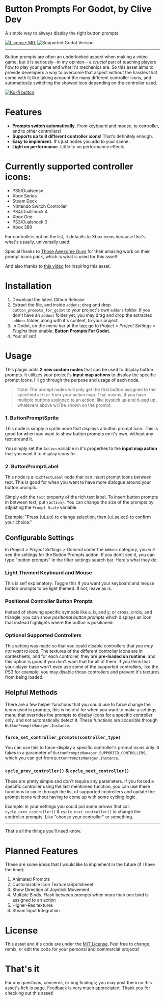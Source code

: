 # Button Prompts For Godot, by Clive Dev
A simple way to always display the right button prompts


[![License: MIT](https://img.shields.io/badge/License-MIT-yellow.svg)](LICENSE.md)
![Supported Godot Version](https://img.shields.io/badge/Godot-4.x-blue)

---

Button prompts are often an underlooked aspect when making a video game, but it is seriously--in my opinion-- a *crucial* part of teaching players how to play your game and what it's mechanics are. So this asset aims to provide developers a way to overcome that aspect without the hassles that come with it; like taking account the many different controller icons, and automatically switching the showed icon depending on the controller used.

[![Ko-fi button](https://storage.ko-fi.com/cdn/kofi6.png)](https://ko-fi.com/Y8Y34J06Q)

# Features
- **Prompts switch automatically.** From keyboard and mouse, to controller, and to other controllers!
- **Supports up to 8 different controller icons!** That's definitely enough.
- **Easy to implement.** It's just nodes you add to your scene.
- **Light on performance.** Little to no performance effects.

# Currently supported controller icons:
- PS5/Dualsense
- Xbox Series
- Steam Deck
- Nintendo Switch Controller
- PS4/Dualshock 4
- Xbox One
- PS3/Dualshock 3
- Xbox 360

For controllers not on the list, it defaults to Xbox icons because that's what's usually, universally used.

Special thanks to [Those Awesome Guys](https://thoseawesomeguys.com/prompts/) for their amazing work on their prompt icons pack, which is what is used for this asset!

And also thanks to [this video](https://youtu.be/d6GtGbI-now) for inspiring this asset.


# Installation
1. Download the latest Github Release
2. Extract the file, and inside `addons`; drag and drop `button_prompts_for_godot` to your project's own `addons` folder. If you don't have an `addons` folder yet, you may drag and drop the extracted `addons` folder, along with it's content, to your project.
3. In Godot, on the menu bar at the top; go to *Project > Project Settings > Plugins* then enable: **Button Prompts For Godot**.
4. Your all set!


# Usage
This plugin adds **2 new custom nodes** that can be used to display button prompts. It utilizes your project's **input map actions** to display the specific prompt icons. I'll go through the purpose and usage of each node.

> Note: The prompt nodes will only get the first button assigned to the specified `action` from your action map. That means, if you have multiple buttons assigned to an action, like joystick up and d-pad up, whatevers above will be shown on the prompt.

### 1. ButtonPromptSprite
This node is simply a sprite node that displays a button prompt icon. This is good for when you want to show button prompts on it's own, without any text around it.

You simply set the `Action` variable in it's properties to the **input map action** that you want it to display icons for.


### 2. ButtonPromptLabel
This node is a `RichTextLabel` node that can insert prompt icons *between* text. This is good for when you want to have more dialogue around your button prompts.

Simply edit the `text` property of the rich text label. To insert button prompts in between text, put `{action}`. You can change the size of the prompts by adjusting the `Prompt Scale` variable.

Example: "Press {ui_up} to change selection, then {ui_select} to confirm your choice."


## Configurable Settings
In *Project > Project Settings > General* under the `Addons` category, you will see the settings for the Button Prompts addon. If you don't see it, you can type "button prompts" in the filter settings search bar. Here's what they do:

### Light Themed Keyboard and Mouse
This is self explanatory. Toggle this if you want your keyboard and mouse button prompts to be light themed. If not, leave as is.

### Positional Controller Button Pronpts
Instead of showing specific symbols like a, b, and y; or cross, circle, and triangle; you can show *positional button prompts* which displays an icon that instead highlights where the button is positioned.

### Optional Supported Controllers
This setting was made so that you could disable controllers that *you may not want to load*. The textures of the different controller icons are in spritesheets, and for each controller, they are **pre-loaded on runtime**; and this option is good if you don't want that for all of them. If you think that your player base won't even use some of the supported controllers, like the PS3 for example, you may disable those controllers and prevent it's textures from being loaded. 


## Helpful Methods
There are a few helper functions that you could use to force change the icons used in prompts, this is helpful for when you want to make a settings menu that overrides the prompts to display icons for a specific controller only, and not automatically detect it. These functions are accesible through `ButtonPromptsManager.Instance`.

### `force_set_controller_prompts(controller_type)`
You can use this to force-display a specific controller's prompt icons only. It takes in a parameter of `ButtonPromptsManager.SUPPORTED_CONTROLLERS`, which you can get from `ButtonPromptsManager.Instance`.

### `cycle_prev_controller()` & `cycle_next_controller()`   
These are pretty simple and don't require any parameters. If you forced a specific controller using the last mentioned function, you can use these functions to cycle through the list of supported controllers and update the prompt icons without having to come up with some cycling logic. 

Example: in your settings you could put some arrows that call `cycle_prev_controller()` & `cycle_next_controller()` to change the controller prompts. Like "choose your controller" or something. 

---

That's all the things you'll need know.

# Planned Features
These are some ideas that I would like to implement in the future (if I have the time):
1. Animated Prompts
2. Customizable Icon Textures/Spritsheeet
3. Show Direction of Joystick Movement
4. Multiple Binds. Flash between prompts when more than one bind is assigned to an action
5. Higher-Res textures
6. Steam Input Integration


# License
This asset and it's code are under the [MIT License](LICENSE.md). Feel free to change, remix, or edit the code for your personal and commercial projects!


# That's it
For any questions, concerns, or bug findings; you may post them on this asset's Itch.io page. Feedback is very much appreciated. Thank you for checking out this asset! 